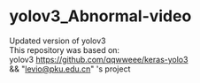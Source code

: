 # yolov3_Abnormal-video
Updated version of yolov3   
This repository was based on:   
yolov3 https://github.com/qqwweee/keras-yolo3   
&& "levio@pku.edu.cn" 's project    
